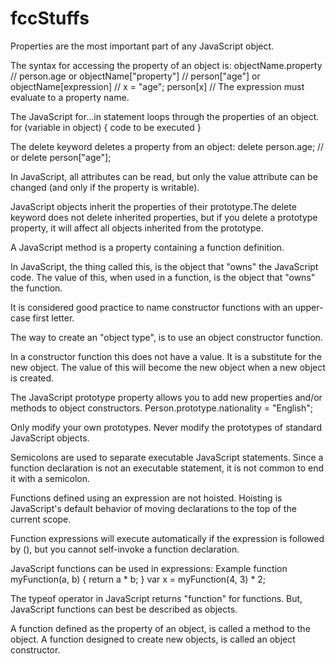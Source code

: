 # fccStuffs

Properties are the most important part of any JavaScript object.

The syntax for accessing the property of an object is:
objectName.property          // person.age
or
objectName["property"]       // person["age"]
or
objectName[expression]       // x = "age"; person[x]  // The expression must evaluate to a property name.

The JavaScript for...in statement loops through the properties of an object.
for (variable in object) {
    code to be executed
}

The delete keyword deletes a property from an object:
delete person.age;   // or delete person["age"];

In JavaScript, all attributes can be read, but only the value attribute can be changed (and only if the property is writable).

JavaScript objects inherit the properties of their prototype.The delete keyword does not delete inherited properties, but if you delete a prototype property, it will affect all objects inherited from the prototype.


A JavaScript method is a property containing a function definition.

In JavaScript, the thing called this, is the object that "owns" the JavaScript code. The value of this, when used in a function, is the object that "owns" the function.


It is considered good practice to name constructor functions with an upper-case first letter.


The way to create an "object type", is to use an object constructor function.

In a constructor function this does not have a value. It is a substitute for the new object. The value of this will become the new object when a new object is created.

The JavaScript prototype property allows you to add new properties and/or methods to object constructors.
Person.prototype.nationality = "English";

Only modify your own prototypes. Never modify the prototypes of standard JavaScript objects.



Semicolons are used to separate executable JavaScript statements.
Since a function declaration is not an executable statement, it is not common to end it with a semicolon.

Functions defined using an expression are not hoisted. Hoisting is JavaScript's default behavior of moving declarations to the top of the current scope.

Function expressions will execute automatically if the expression is followed by (), but you cannot self-invoke a function declaration.

JavaScript functions can be used in expressions:
Example
function myFunction(a, b) {
    return a * b;
}
var x = myFunction(4, 3) * 2;

The typeof operator in JavaScript returns "function" for functions. But, JavaScript functions can best be described as objects.

A function defined as the property of an object, is called a method to the object.
A function designed to create new objects, is called an object constructor.





























